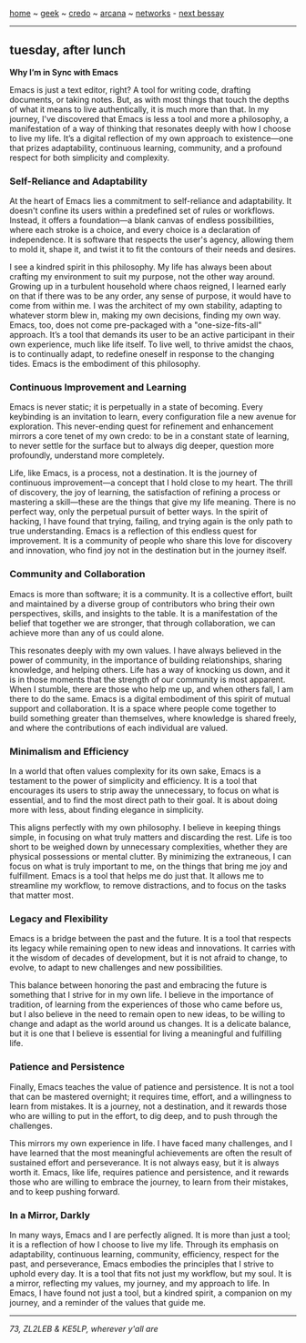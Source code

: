 [home](README.md) ~ [geek](geekcode.md) ~ [credo](credo.md) ~ [arcana](arcana.md) ~ [networks](networking.md) - [next bessay](org-mode.md)

-----

## tuesday, after lunch

**Why I’m in Sync with Emacs**

Emacs is just a text editor, right? A tool for writing code, drafting documents, or taking notes. But, as with most things that touch the depths of what it means to live authentically, it is much more than that. In my journey, I've discovered that Emacs is less a tool and more a philosophy, a manifestation of a way of thinking that resonates deeply with how I choose to live my life. It’s a digital reflection of my own approach to existence—one that prizes adaptability, continuous learning, community, and a profound respect for both simplicity and complexity.

### Self-Reliance and Adaptability

At the heart of Emacs lies a commitment to self-reliance and adaptability. It doesn't confine its users within a predefined set of rules or workflows. Instead, it offers a foundation—a blank canvas of endless possibilities, where each stroke is a choice, and every choice is a declaration of independence. It is software that respects the user's agency, allowing them to mold it, shape it, and twist it to fit the contours of their needs and desires.

I see a kindred spirit in this philosophy. My life has always been about crafting my environment to suit my purpose, not the other way around. Growing up in a turbulent household where chaos reigned, I learned early on that if there was to be any order, any sense of purpose, it would have to come from within me. I was the architect of my own stability, adapting to whatever storm blew in, making my own decisions, finding my own way. Emacs, too, does not come pre-packaged with a "one-size-fits-all" approach. It’s a tool that demands its user to be an active participant in their own experience, much like life itself. To live well, to thrive amidst the chaos, is to continually adapt, to redefine oneself in response to the changing tides. Emacs is the embodiment of this philosophy.

### Continuous Improvement and Learning

Emacs is never static; it is perpetually in a state of becoming. Every keybinding is an invitation to learn, every configuration file a new avenue for exploration. This never-ending quest for refinement and enhancement mirrors a core tenet of my own credo: to be in a constant state of learning, to never settle for the surface but to always dig deeper, question more profoundly, understand more completely.

Life, like Emacs, is a process, not a destination. It is the journey of continuous improvement—a concept that I hold close to my heart. The thrill of discovery, the joy of learning, the satisfaction of refining a process or mastering a skill—these are the things that give my life meaning. There is no perfect way, only the perpetual pursuit of better ways. In the spirit of hacking, I have found that trying, failing, and trying again is the only path to true understanding. Emacs is a reflection of this endless quest for improvement. It is a community of people who share this love for discovery and innovation, who find joy not in the destination but in the journey itself.

### Community and Collaboration

Emacs is more than software; it is a community. It is a collective effort, built and maintained by a diverse group of contributors who bring their own perspectives, skills, and insights to the table. It is a manifestation of the belief that together we are stronger, that through collaboration, we can achieve more than any of us could alone.

This resonates deeply with my own values. I have always believed in the power of community, in the importance of building relationships, sharing knowledge, and helping others. Life has a way of knocking us down, and it is in those moments that the strength of our community is most apparent. When I stumble, there are those who help me up, and when others fall, I am there to do the same. Emacs is a digital embodiment of this spirit of mutual support and collaboration. It is a space where people come together to build something greater than themselves, where knowledge is shared freely, and where the contributions of each individual are valued.

### Minimalism and Efficiency

In a world that often values complexity for its own sake, Emacs is a testament to the power of simplicity and efficiency. It is a tool that encourages its users to strip away the unnecessary, to focus on what is essential, and to find the most direct path to their goal. It is about doing more with less, about finding elegance in simplicity.

This aligns perfectly with my own philosophy. I believe in keeping things simple, in focusing on what truly matters and discarding the rest. Life is too short to be weighed down by unnecessary complexities, whether they are physical possessions or mental clutter. By minimizing the extraneous, I can focus on what is truly important to me, on the things that bring me joy and fulfillment. Emacs is a tool that helps me do just that. It allows me to streamline my workflow, to remove distractions, and to focus on the tasks that matter most.

### Legacy and Flexibility

Emacs is a bridge between the past and the future. It is a tool that respects its legacy while remaining open to new ideas and innovations. It carries with it the wisdom of decades of development, but it is not afraid to change, to evolve, to adapt to new challenges and new possibilities.

This balance between honoring the past and embracing the future is something that I strive for in my own life. I believe in the importance of tradition, of learning from the experiences of those who came before us, but I also believe in the need to remain open to new ideas, to be willing to change and adapt as the world around us changes. It is a delicate balance, but it is one that I believe is essential for living a meaningful and fulfilling life.

### Patience and Persistence

Finally, Emacs teaches the value of patience and persistence. It is not a tool that can be mastered overnight; it requires time, effort, and a willingness to learn from mistakes. It is a journey, not a destination, and it rewards those who are willing to put in the effort, to dig deep, and to push through the challenges.

This mirrors my own experience in life. I have faced many challenges, and I have learned that the most meaningful achievements are often the result of sustained effort and perseverance. It is not always easy, but it is always worth it. Emacs, like life, requires patience and persistence, and it rewards those who are willing to embrace the journey, to learn from their mistakes, and to keep pushing forward.

### In a Mirror, Darkly

In many ways, Emacs and I are perfectly aligned. It is more than just a tool; it is a reflection of how I choose to live my life. Through its emphasis on adaptability, continuous learning, community, efficiency, respect for the past, and perseverance, Emacs embodies the principles that I strive to uphold every day. It is a tool that fits not just my workflow, but my soul. It is a mirror, reflecting my values, my journey, and my approach to life. In Emacs, I have found not just a tool, but a kindred spirit, a companion on my journey, and a reminder of the values that guide me.

-----

*73, ZL2LEB & KE5LP, wherever y'all are*
